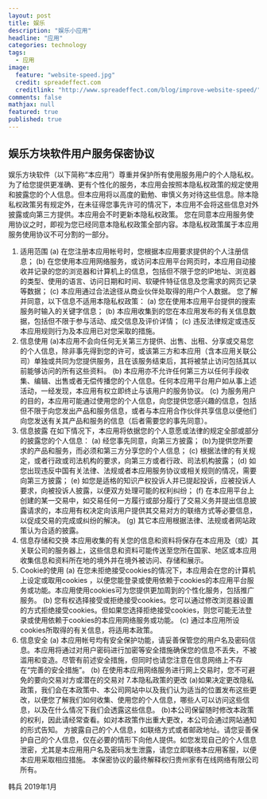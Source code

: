 ```yaml
---
layout: post
title: 娱乐
description: "娱乐小应用"
headline: "应用"
categories: technology
tags: 
  - 应用
image: 
  feature: "website-speed.jpg"
  credit: spreadeffect.com
  creditlink: "http://www.spreadeffect.com/blog/improve-website-speed/"
comments: false
mathjax: null
featured: true
published: true
---
```

## 娱乐方块软件用户服务保密协议
娱乐方块软件（以下简称“本应用”）尊重并保护所有使用服务用户的个人隐私权。为了给您提供更准确、更有个性化的服务，本应用会按照本隐私权政策的规定使用和披露您的个人信息。但本应用将以高度的勤勉、审慎义务对待这些信息。除本隐私权政策另有规定外，在未征得您事先许可的情况下，本应用不会将这些信息对外披露或向第三方提供。本应用会不时更新本隐私权政策。 您在同意本应用服务使用协议之时，即视为您已经同意本隐私权政策全部内容。本隐私权政策属于本应用服务使用协议不可分割的一部分。
 
1. 适用范围 
(a) 在您注册本应用帐号时，您根据本应用要求提供的个人注册信息； 
(b) 在您使用本应用网络服务，或访问本应用平台网页时，本应用自动接收并记录的您的浏览器和计算机上的信息，包括但不限于您的IP地址、浏览器的类型、使用的语言、访问日期和时间、软硬件特征信息及您需求的网页记录等数据； 
(c) 本应用通过合法途径从商业伙伴处取得的用户个人数据。 
您了解并同意，以下信息不适用本隐私权政策： 
(a) 您在使用本应用平台提供的搜索服务时输入的关键字信息； 
(b) 本应用收集到的您在本应用发布的有关信息数据，包括但不限于参与活动、成交信息及评价详情； 
(c) 违反法律规定或违反本应用规则行为及本应用已对您采取的措施。 
2. 信息使用 
(a)本应用不会向任何无关第三方提供、出售、出租、分享或交易您的个人信息，除非事先得到您的许可，或该第三方和本应用（含本应用关联公司）单独或共同为您提供服务，且在该服务结束后，其将被禁止访问包括其以前能够访问的所有这些资料。 
(b) 本应用亦不允许任何第三方以任何手段收集、编辑、出售或者无偿传播您的个人信息。任何本应用平台用户如从事上述活动，一经发现，本应用有权立即终止与该用户的服务协议。 
(c) 为服务用户的目的，本应用可能通过使用您的个人信息，向您提供您感兴趣的信息，包括但不限于向您发出产品和服务信息，或者与本应用合作伙伴共享信息以便他们向您发送有关其产品和服务的信息（后者需要您的事先同意）。 
3. 信息披露 
在如下情况下，本应用将依据您的个人意愿或法律的规定全部或部分的披露您的个人信息： 
(a) 经您事先同意，向第三方披露； 
(b)为提供您所要求的产品和服务，而必须和第三方分享您的个人信息； 
(c) 根据法律的有关规定，或者行政或司法机构的要求，向第三方或者行政、司法机构披露； 
(d) 如您出现违反中国有关法律、法规或者本应用服务协议或相关规则的情况，需要向第三方披露； 
(e) 如您是适格的知识产权投诉人并已提起投诉，应被投诉人要求，向被投诉人披露，以便双方处理可能的权利纠纷； 
(f) 在本应用平台上创建的某一交易中，如交易任何一方履行或部分履行了交易义务并提出信息披露请求的，本应用有权决定向该用户提供其交易对方的联络方式等必要信息，以促成交易的完成或纠纷的解决。 
(g) 其它本应用根据法律、法规或者网站政策认为合适的披露。 
4. 信息存储和交换 
本应用收集的有关您的信息和资料将保存在本应用及（或）其关联公司的服务器上，这些信息和资料可能传送至您所在国家、地区或本应用收集信息和资料所在地的境外并在境外被访问、存储和展示。 
5. Cookie的使用 
(a) 在您未拒绝接受cookies的情况下，本应用会在您的计算机上设定或取用cookies ，以便您能登录或使用依赖于cookies的本应用平台服务或功能。本应用使用cookies可为您提供更加周到的个性化服务，包括推广服务。 
(b) 您有权选择接受或拒绝接受cookies。您可以通过修改浏览器设置的方式拒绝接受cookies。但如果您选择拒绝接受cookies，则您可能无法登录或使用依赖于cookies的本应用网络服务或功能。 
(c) 通过本应用所设cookies所取得的有关信息，将适用本政策。 
6. 信息安全 
(a) 本应用帐号均有安全保护功能，请妥善保管您的用户名及密码信息。本应用将通过对用户密码进行加密等安全措施确保您的信息不丢失，不被滥用和变造。尽管有前述安全措施，但同时也请您注意在信息网络上不存在“完善的安全措施”。 
(b) 在使用本应用网络服务进行网上交易时，您不可避免的要向交易对方或潜在的交易对 
7.本隐私政策的更改 
(a)如果决定更改隐私政策，我们会在本政策中、本公司网站中以及我们认为适当的位置发布这些更改，以便您了解我们如何收集、使用您的个人信息，哪些人可以访问这些信息，以及在什么情况下我们会透露这些信息。 
(b)本公司保留随时修改本政策的权利，因此请经常查看。如对本政策作出重大更改，本公司会通过网站通知的形式告知。 方披露自己的个人信息，如联络方式或者邮政地址。请您妥善保护自己的个人信息，仅在必要的情形下向他人提供。如您发现自己的个人信息泄密，尤其是本应用用户名及密码发生泄露，请您立即联络本应用客服，以便本应用采取相应措施。 本保密协议的最终解释权归贵州家有在线网络有限公司所有。 

韩兵
2019年1月
